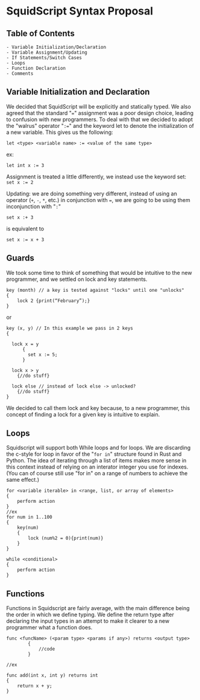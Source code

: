 # SquidScript Syntax Proposal

## Table of Contents

    - Variable Initialization/Declaration
    - Variable Assignment/Updating
    - If Statements/Switch Cases
    - Loops
    - Function Declaration
    - Comments

## Variable Initialization and Declaration

We decided that SquidScript will be explicitly and statically typed. We also agreed that the standard "`=`" assignment was a poor design choice, leading to confusion with new programmers. To deal with that we decided to adopt  the "walrus" operator "`:=`" and the keyword let to denote the initialization of a new variable. This gives us the following:

```
let <type> <variable name> := <value of the same type>
```  
ex:
```
let int x := 3
```

Assignment is treated a little differently, we instead use the keyword set:  
 `set x := 2`

 Updating: we are doing something very different, instead of using an operator (`+`, `-`, `*`, etc.) in conjunction with `=`, we are going to be using them inconjunction with "`:`"  

 ```
 set x :+ 3
 ```  
 is equivalent to  
```
set x := x + 3
```

## Guards

We took some time to think of something that would be intuitive to the new programmer, and we settled on lock and key statements.

```
key (month) // a key is tested against "locks" until one "unlocks"
{
    lock 2 {print(“February”);}
}
```
or
```
key (x, y) // In this example we pass in 2 keys
{

  lock x = y 
      {
        set x := 5;
      }

  lock x > y
    {//do stuff}

  lock else // instead of lock else -> unlocked?
    {//do stuff} 
}
```
We decided to call them lock and key because, to a new programmer, this concept of finding a lock for a given key is intuitive to explain.

## Loops

Squidscript will support both While loops and for loops. We are discarding the c-style for loop in favor of the "`for in`" structure found in Rust and Python. The idea of iterating through a list of items makes more sense in this context instead of relying on an interator integer you use for indexes. (You can of course still use "for in" on a range of numbers to achieve the same effect.)

```
for <variable iterable> in <range, list, or array of elements>
{
    perform action
}
//ex
for num in 1..100
{
    key(num)
    {
        lock (num%2 = 0){print(num)}
    }
}

while <conditional>
{
    perform action
}
```

## Functions

Functions in Squidscript are fairly average, with the main difference being the order in which we define typing. We define the return type after declaring the input types in an attempt to make it clearer to a new programmer what a function does.

```
func <funcName> (<param type> <params if any>) returns <output type>
        {
            //code     
        }

//ex

func add(int x, int y) returns int 
{
    return x + y; 
}
```